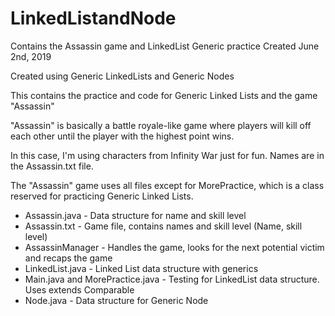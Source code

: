 # LinkedListandNode
Contains the Assassin game and LinkedList Generic practice
Created June 2nd, 2019

Created using Generic LinkedLists and Generic Nodes

This contains the practice and code for Generic Linked Lists and the game "Assassin"

"Assassin" is basically a battle royale-like game where players will kill off each other until the player with the highest point wins.

In this case, I'm using characters from Infinity War just for fun. Names are in the Assassin.txt file.

The "Assassin" game uses all files except for MorePractice, which is a class reserved for practicing Generic Linked Lists.

- Assassin.java - Data structure for name and skill level
- Assassin.txt - Game file, contains names and skill level (Name, skill level)
- AssassinManager - Handles the game, looks for the next potential victim and recaps the game
- LinkedList.java - Linked List data structure with generics
- Main.java and MorePractice.java - Testing for LinkedList data structure. Uses extends Comparable<E>
- Node.java - Data structure for Generic Node


